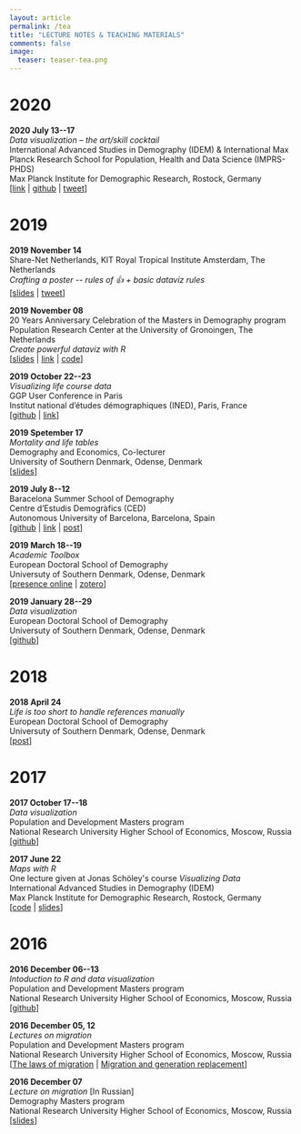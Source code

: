 ```yaml
---
layout: article
permalink: /tea
title: "LECTURE NOTES & TEACHING MATERIALS"
comments: false
image:
  teaser: teaser-tea.png
---
```


# 2020

**2020 July 13--17**  
*Data visualization – the art/skill cocktail*  
International Advanced Studies in Demography (IDEM) & International Max Planck Research School for Population, Health and Data Science (IMPRS-PHDS)  
Max Planck Institute for Demographic Research, Rostock, Germany  
[[link](https://www.demogr.mpg.de/en/career_6122/international_advanced_studies_in_demography_6682/courses_6931/data_visualization_the_art_skill_cocktail_7340/) | 
[github](https://github.com/ikashnitsky/dataviz-mpidr) | 
[tweet](https://twitter.com/ikashnitsky/status/1288826701154312193)]


# 2019

**2019 November 14**  
Share-Net Netherlands, KIT Royal Tropical Institute
Amsterdam, The Netherlands  
*Crafting a poster -- rules of 👍 + basic dataviz rules*  
[[slides](https://ikashnitsky.github.io/share/1911-sharenet-poster/slides.html) | 
[tweet](https://twitter.com/ShareNet/status/1194976121869291520)]

**2019 November 08**  
20 Years Anniversary Celebration of the Masters in Demography program  
Population Research Center at the University of Gronoingen, The Netherlands  
*Create powerful dataviz with R*  
[[slides](https://ikashnitsky.github.io/share/1911-prc20-dataviz/slides.html#/) | 
[link](https://www.rug.nl/research/ursi/prc/anniversary?lang=en) | 
[code](https://gist.github.com/ikashnitsky/2800295e304b4858be553432de4a0d11)]

**2019 October 22--23**  
*Visualizing life course data*  
GGP User Conference in Paris  
Institut national d’études démographiques (INED), Paris, France  
[[github](https://github.com/ikashnitsky/ggp-dataviz) | 
[link](https://www.ggp-i.org/data-visualization-workshop/)]


**2019 Spetember 17**  
*Mortality and life tables*   
Demography and Economics, Co-lecturer  
University of Southern Denmark, Odense, Denmark  
[[slides](/share/slides/1909-sdu-lt.pdf)]

**2019 July 8--12**  
Baracelona Summer School of Demography  
Centre d’Estudis Demogràfics (CED)  
Autonomous University of Barcelona, Barcelona, Spain  
[[github](https://github.com/ikashnitsky/bssd-dataviz-2019) | 
[link](https://bit.ly/bssd2019) | 
[post](https://ikashnitsky.github.io/2019/barcelona-summer-school-of-demography/)]



**2019 March 18--19**  
*Academic Toolbox*  
European Doctoral School of Demography  
Universuty of Southern Denmark, Odense, Denmark  
[[presence online](https://ikashnitsky.github.io/share/1903-edsd-toolbox/academic-toolbox.html#1) | 
[zotero](https://ikashnitsky.github.io/share/1903-edsd-toolbox/zotero-workshop.html#/)]


**2019 January 28--29**  
*Data visualization*  
European Doctoral School of Demography  
Universuty of Southern Denmark, Odense, Denmark  
[[github](https://github.com/ikashnitsky/edsd-dataviz-2019)]

# 2018

**2018 April 24**  
*Life is too short to handle references manually*  
European Doctoral School of Demography  
Universuty of Southern Denmark, Odense, Denmark  
[[post](https://ikashnitsky.github.io/2019/zotero/)]



# 2017

**2017 October 17--18**  
*Data visualization*  
Population and Development Masters program  
National Research University Higher School of Economics, Moscow, Russia  
[[github](https://github.com/ikashnitsky/hse-r-workshop-2017)]

**2017 June 22**  
*Maps with R*  
One lecture given at Jonas Schöley's course *Visualizing Data*  
International Advanced Studies in Demography (IDEM)  
Max Planck Institute for Demographic Research, Rostock, Germany  
[[code](https://gist.github.com/ikashnitsky/ec275915ba677fd0aac61c00bea90c9b) | 
[slides](https://ikashnitsky.github.io/share/1706-idem-viz-maps/maps-with-ggplot-ik.html#/)]



# 2016

**2016 December 06--13**  
*Intoduction to R and data visualization*   
Population and Development Masters program  
National Research University Higher School of Economics, Moscow, Russia  
[[github](https://github.com/ikashnitsky/teach-hse-2016)]

**2016 December 05, 12**  
*Lectures on migration*  
Population and Development Masters program  
National Research University Higher School of Economics, Moscow, Russia  
[[The laws of migration](https://github.com/ikashnitsky/teach-hse-2016/hse-migr-laws/161205-migr-laws.html) | 
[Migration and generation replacement](https://github.com/ikashnitsky/teach-hse-2016/hse-migr-gen-rep/161212-migr-gen-rep.html)]

**2016 December 07**  
*Lecture on migration*  [In Russian]  
Demography Masters program  
National Research University Higher School of Economics, Moscow, Russia  
[[slides](https://github.com/ikashnitsky/teach-hse-2016/hse-migr-ru/161207-migr-ru.html)]
